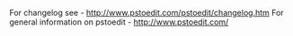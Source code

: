 For changelog see - http://www.pstoedit.com/pstoedit/changelog.htm
For general information on pstoedit - http://www.pstoedit.com/